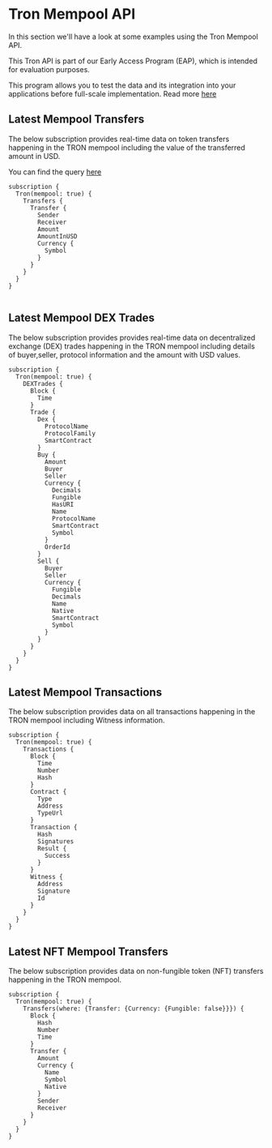# Tron Mempool API

In this section we'll have a look at some examples using the Tron Mempool API.

This Tron API is part of our Early Access Program (EAP), which is intended for evaluation purposes.

This program allows you to test the data and its integration into your applications before full-scale implementation. Read more [here](https://docs.bitquery.io/docs/graphql/dataset/EAP/)

<head>
<meta name="title" content="Tron Mempool API - The Ultimate Solution to get your Mempool data"/>
<meta name="description" content="Get Mempool data through our powerful and highly scalabe Mempool API. Access all information about pricing history, Tron Mempool transactions, and Mempool trades."/>
<meta name="keywords" content="Tron Mempool API, Mempool trades API, Mempool api, Mempool pricing history api, Mempool python api, rarible api, opensea api, Mempool api docs, Mempool crypto api,Tron network api, Tron web3 api"/>
<meta name="robots" content="index, follow"/>
<meta http-equiv="Content-Type" content="text/html; charset=utf-8"/>
<meta name="language" content="English"/>

<!-- Open Graph / Facebook -->

<meta property="og:type" content="website" />
<meta
  property="og:title"
  content="Tron Mempool API - The Ultimate Solution to get your Mempool data"
/>
<meta
  property="og:description"
  content="Get Mempool data through our powerful and highly scalabe Mempool API. Access all information about pricing history, Mempool balances, and Mempool trades."
/>

## Latest Mempool Transfers

The below subscription provides real-time data on token transfers happening in the TRON mempool including the value of the transferred amount in USD.

You can find the query [here](https://ide.bitquery.io/Tron-mempool-transfers)

```
subscription {
  Tron(mempool: true) {
    Transfers {
      Transfer {
        Sender
        Receiver
        Amount
        AmountInUSD
        Currency {
          Symbol
        }
      }
    }
  }
}


```

## Latest Mempool DEX Trades

The below subscription provides provides real-time data on decentralized exchange (DEX) trades happening in the TRON mempool including details of buyer,seller, protocol information and the amount with USD values.

```
subscription {
  Tron(mempool: true) {
    DEXTrades {
      Block {
        Time
      }
      Trade {
        Dex {
          ProtocolName
          ProtocolFamily
          SmartContract
        }
        Buy {
          Amount
          Buyer
          Seller
          Currency {
            Decimals
            Fungible
            HasURI
            Name
            ProtocolName
            SmartContract
            Symbol
          }
          OrderId
        }
        Sell {
          Buyer
          Seller
          Currency {
            Fungible
            Decimals
            Name
            Native
            SmartContract
            Symbol
          }
        }
      }
    }
  }
}

```

## Latest Mempool Transactions

The below subscription provides data on all transactions happening in the TRON mempool including Witness information.

```
subscription {
  Tron(mempool: true) {
    Transactions {
      Block {
        Time
        Number
        Hash
      }
      Contract {
        Type
        Address
        TypeUrl
      }
      Transaction {
        Hash
        Signatures
        Result {
          Success
        }
      }
      Witness {
        Address
        Signature
        Id
      }
    }
  }
}

```

## Latest NFT Mempool Transfers

The below subscription provides data on non-fungible token (NFT) transfers happening in the TRON mempool.

```
subscription {
  Tron(mempool: true) {
    Transfers(where: {Transfer: {Currency: {Fungible: false}}}) {
      Block {
        Hash
        Number
        Time
      }
      Transfer {
        Amount
        Currency {
          Name
          Symbol
          Native
        }
        Sender
        Receiver
      }
    }
  }
}

```
